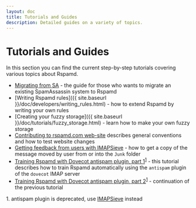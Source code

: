 ```yaml
---
layout: doc
title: Tutorials and Guides
description: Detailed guides on a variety of topics.
---
```

# Tutorials and Guides

In this section you can find the current step-by-step tutorials covering various topics about Rspamd.

* [Migrating from SA](migrate_sa.html) - the guide for those who wants to migrate an existing SpamAssassin system to Rspamd
* [Writing Rspamd rules]({{ site.baseurl }}/doc/developers/writing_rules.html) - how to extend Rspamd by writing your own rules
* [Creating your fuzzy storage]({{ site.baseurl }}/doc/tutorials/fuzzy_storage.html) - learn how to make your own fuzzy storage
* [Contributing to rspamd.com web-site](site_contributing.html) describes general conventions and how to test website changes
* [Getting feedback from users with IMAPSieve](feedback_from_users_with_IMAPSieve.html) - how to get a copy of the message moved by user from or into the `Junk` folder
* [Training Rspamd with Dovecot antispam plugin, part 1](https://kaworu.ch/blog/2014/03/25/dovecot-antispam-with-rspamd/)<sup>[1](#fn1)</sup> - this tutorial describes how to train Rspamd automatically using the `antispam` plugin of the `dovecot` IMAP server
* [Training Rspamd with Dovecot antispam plugin, part 2](https://kaworu.ch/blog/2015/10/12/dovecot-antispam-with-rspamd-part2/)<sup>[1](#fn1)</sup> - continuation of the previous tutorial

<a name="fn1">1.</a> antispam plugin is deprecated, use [IMAPSieve](https://wiki.dovecot.org/HowTo/AntispamWithSieve) instead
